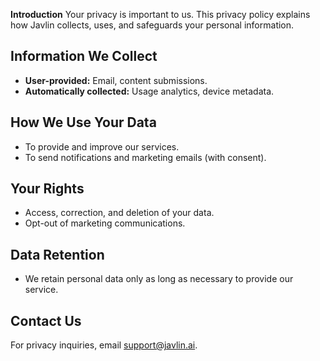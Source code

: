 **Introduction**
Your privacy is important to us. This privacy policy explains how Javlin collects, uses, and safeguards your personal information.

## Information We Collect
- **User-provided:** Email, content submissions.
- **Automatically collected:** Usage analytics, device metadata.

## How We Use Your Data
- To provide and improve our services.
- To send notifications and marketing emails (with consent).

## Your Rights
- Access, correction, and deletion of your data.
- Opt-out of marketing communications.

## Data Retention
- We retain personal data only as long as necessary to provide our service.

## Contact Us
For privacy inquiries, email support@javlin.ai.